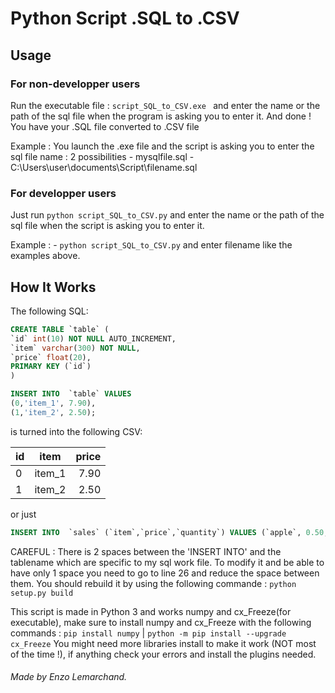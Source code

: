 # Python Script .SQL to .CSV

## Usage

### For non-developper users

Run the executable file : `script_SQL_to_CSV.exe ` and enter the name or the path of the sql file when the program is asking you to enter it.
And done ! You have your .SQL file converted to .CSV file

Example : You launch the .exe file and the script is asking you to enter the sql file name : 2 possibilities
    - mysqlfile.sql
    - C:\Users\user\documents\Script\filename.sql


### For developper users

Just run `python script_SQL_to_CSV.py` and enter the name or the path of the sql file when the script is asking you to enter it.

Example : - `python script_SQL_to_CSV.py` and enter filename like the examples above.

## How It Works
The following SQL:

```sql
CREATE TABLE `table` (
`id` int(10) NOT NULL AUTO_INCREMENT,
`item` varchar(300) NOT NULL,
`price` float(20),
PRIMARY KEY (`id`)
)

INSERT INTO  `table` VALUES 
(0,'item_1', 7.90),
(1,'item_2', 2.50);
```
is turned into the following CSV:

| id   | item   | price |
| ---- |:------:| -----:|
| 0    | item_1 | 7.90  |
| 1    | item_2 | 2.50  |

or just
```sql
INSERT INTO  `sales` (`item`,`price`,`quantity`) VALUES (`apple`, 0.50, 10), (`banana`, 0.40, 16);
```

CAREFUL : There is 2 spaces between the 'INSERT INTO' and the tablename which are specific to my sql work file. To modify it and be able to have only 1 space you need to go to line 26 and reduce the space between them. You should rebuild it by using the following commande : `python setup.py build`

This script is made in Python 3 and works numpy and cx_Freeze(for executable), make sure to install numpy and cx_Freeze with the following commands : `pip install numpy` | `python -m pip install --upgrade cx_Freeze`
You might need more libraries install to make it work (NOT most of the time !), if anything check your errors and install the plugins needed.

###### Made by Enzo Lemarchand.